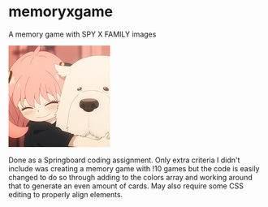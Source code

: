 # memoryxgame
A memory game with SPY X FAMILY images

![alt text](https://github.com/andyphancode/memoryxgame/blob/main/default.jpg?raw=true)

Done as a Springboard coding assignment. Only extra criteria I didn't include was creating a memory game with !10 games but the code is easily changed to do so through adding to the colors array and working around that to generate an even amount of cards. May also require some CSS editing to properly align elements.
